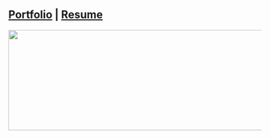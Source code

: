 <h2>
  <a href="https://seungwon-portfolio.netlify.app/">Portfolio</a>
|
  <a href="https://usadapekora.notion.site/1303c1533f0d8029a623fae894567bf4">Resume</a>
</h2>

<aside>
<p align="center">
<a href="https://github.com/devxb/gitanimals">
  <img
    src="https://render.gitanimals.org/lines/ori0o0p?pet-id=595845716176040776"
    width="1000"
    height="200"
  />
</a>
<p/>
<aside/>
